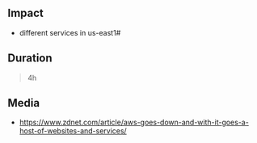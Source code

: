 ## Impact

- different services in us-east1#

## Duration

>4h

## Media

- https://www.zdnet.com/article/aws-goes-down-and-with-it-goes-a-host-of-websites-and-services/

